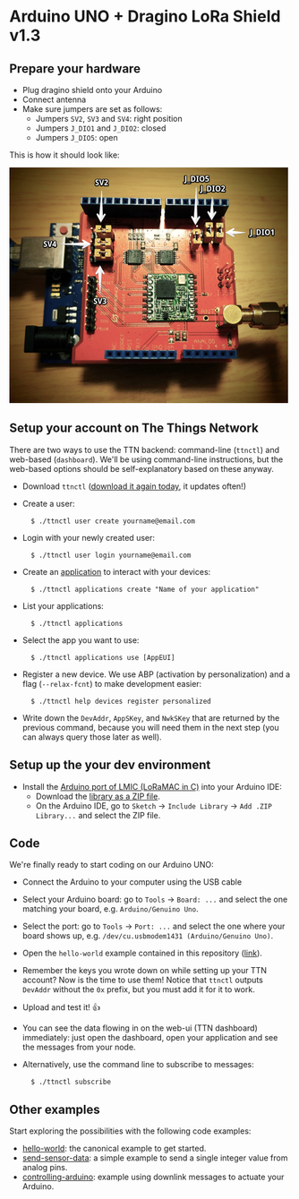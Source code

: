 # Arduino UNO + Dragino LoRa Shield v1.3

## Prepare your hardware

- Plug dragino shield onto your Arduino
- Connect antenna
- Make sure jumpers are set as follows:
  - Jumpers `SV2`, `SV3` and `SV4`: right position
  - Jumpers `J_DIO1` and `J_DIO2`: closed
  - Jumpers `J_DIO5`: open

This is how it should look like:

![Dragino Shield](images/dragino_shield.jpg)

## Setup your account on The Things Network

There are two ways to use the TTN backend: command-line (`ttnctl`) and web-based (`dashboard`).
We'll be using command-line instructions, but the web-based options should be self-explanatory based on these anyway.

- Download `ttnctl` ([download it again today](https://www.thethingsnetwork.org/wiki/Backend/ttnctl/QuickStart#quick-start-guide-for-ttnctl_installation), it updates often!)
- Create a user:

        $ ./ttnctl user create yourname@email.com

- Login with your newly created user:

        $ ./ttnctl user login yourname@email.com

- Create an [application](https://www.thethingsnetwork.org/wiki/Backend/Connect/Application) to interact with your devices:

        $ ./ttnctl applications create "Name of your application"

- List your applications:

        $ ./ttnctl applications

- Select the app you want to use:

        $ ./ttnctl applications use [AppEUI]

- Register a new device. We use ABP (activation by personalization) and a flag (`--relax-fcnt`) to make development easier:

        $ ./ttnctl help devices register personalized

- Write down the `DevAddr`, `AppSKey`, and `NwkSKey` that are returned by the previous command, because you will need them in the next step (you can always query those later as well).


## Setup up the your dev environment

- Install the [Arduino port of LMIC (LoRaMAC in C)](https://github.com/matthijskooijman/arduino-lmic) into your Arduino IDE:
  - Download the [library as a ZIP file](https://github.com/matthijskooijman/arduino-lmic/archive/master.zip).
  - On the Arduino IDE, go to `Sketch` -> `Include Library` -> `Add .ZIP Library...` and select the ZIP file.


## Code

We're finally ready to start coding on our Arduino UNO:

- Connect the Arduino to your computer using the USB cable
- Select your Arduino board: go to `Tools` -> `Board: ...` and select the one matching your board, e.g. `Arduino/Genuino Uno`.
- Select the port: go to `Tools` -> `Port: ...` and select the one where your board shows up, e.g. `/dev/cu.usbmodem1431 (Arduino/Genuino Uno)`.
- Open the `hello-world` example contained in this repository ([link](hello-world/hello-world.ino)).
- Remember the keys you wrote down on while setting up your TTN account? Now is the time to use them! Notice that `ttnctl` outputs `DevAddr` without the `0x` prefix, but you must add it for it to work.
- Upload and test it! :+1:
- You can see the data flowing in on the web-ui (TTN dashboard) immediately: just open the dashboard, open your application and see the messages from your node.
- Alternatively, use the command line to subscribe to messages:

        $ ./ttnctl subscribe

## Other examples

Start exploring the possibilities with the following code examples:

  - [hello-world](hello-world/hello-world.ino): the canonical example to get started. 
  - [send-sensor-data](send-sensor-data/send-sensor-data.ino): a simple example to send a single integer value from analog pins.
  - [controlling-arduino](controlling-arduino/controlling-arduino.ino): example using downlink messages to actuate your Arduino.
